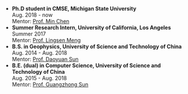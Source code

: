 - **Ph.D student in CMSE, Michigan State University** <br/>
  Aug. 2018 - now <br/>
  Mentor: [Prof. Min Chen](https://cmse.msu.edu/directory/faculty/min-chen/)
- **Summer Research Intern, University of California, Los Angeles** <br/>
  Summer 2017 <br/>
  Mentor: [Prof. Lingsen Meng](https://epss.ucla.edu/people/faculty/729/)
- **B.S. in Geophysics, University of Science and Technology of China** <br/>
  Aug. 2014 - Aug. 2018 <br/>
  Mentor: [Prof. Daoyuan Sun](http://ess.ustc.edu.cn/faculties/detail-94.html)
- **B.E. (dual) in Computer Science, University of Science and Technology of China** <br/>
  Aug. 2015 - Aug. 2018 <br/>
  Mentor: [Prof. Guangzhong Sun](http://staff.ustc.edu.cn/~gzsun/)
